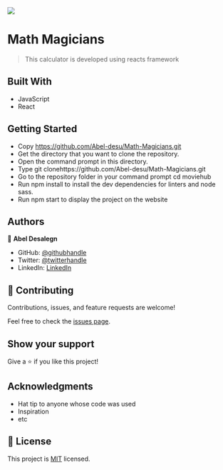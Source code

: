 ![](https://img.shields.io/badge/Microverse-blueviolet)

# Math Magicians

> This calculator is developed using reacts framework


## Built With

- JavaScript
- React



## Getting Started

- Copy https://github.com/Abel-desu/Math-Magicians.git
- Get the directory that you want to clone the repository.
- Open the command prompt in this directory.
- Type git clonehttps://github.com/Abel-desu/Math-Magicians.git
- Go to the repository folder in your command prompt cd moviehub
- Run npm install to install the dev dependencies for linters and node sass.
- Run npm start to display the project on the website


## Authors

👤 **Abel Desalegn**

- GitHub: [@githubhandle](https://github.com/Abel-desu)
- Twitter: [@twitterhandle](https://twitter.com/abeldesalegn)
- LinkedIn: [LinkedIn](https://www.linkedin.com/in/abel-desalegn-6486a8232/)


## 🤝 Contributing

Contributions, issues, and feature requests are welcome!

Feel free to check the [issues page](../../issues/).

## Show your support

Give a ⭐️ if you like this project!

## Acknowledgments

- Hat tip to anyone whose code was used
- Inspiration
- etc

## 📝 License

This project is [MIT](./MIT.md) licensed.
